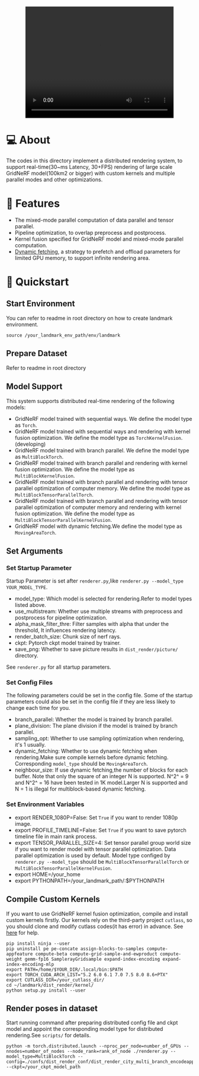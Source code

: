 <p align="center">
<video width="400" height="300" src="https://github.com/InternLandMark/LandMark_Documentation/blob/main/videos/1k.mp4"></video>
</p>

# 💻 About
The codes in this directory implement a distributed rendering system,
to support real-time(30~ms Latency, 30+FPS) rendering of large scale GridNeRF model(100km2 or bigger) with custom kernels and multiple parallel modes and other optimizations. 
# 🎨 Features
- The mixed-mode parallel computation of data parallel and tensor parallel.
- Pipeline optimization, to overlap preprocess and postprocess.
- Kernel fusion specified for GridNeRF model and mixed-mode parallel computation.
- [Dynamic fetching](https://github.com/InternLandMark/LandMark_Documentation#Dynamic-Fetching), a strategy to prefetch and offload parameters for limited GPU memory, to support infinite rendering area.



# 🚀 Quickstart
## Start Environment
You can refer to readme in root directory on how to create landmark environment.
```
source /your_landmark_env_path/env/landmark
```

## Prepare Dataset
Refer to readme in root directory
## Model Support
This system supports distributed real-time rendering of the following models:
- GridNeRF model trained with sequential ways. We define the model type as `Torch`.
- GridNeRF model trained with sequential ways and rendering with kernel fusion optimization. We define the model type as `TorchKernelFusion`.(developing)
- GridNeRF model trained with branch parallel. We define the model type as `MultiBlockTorch`.
- GridNeRF model trained with branch parallel and rendering with kernel fusion optimization. We define the model type as `MultiBlockKernelFusion`.
- GridNeRF model trained with branch parallel and rendering with tensor parallel optimization of computer memory. We define the model type as `MultiBlockTensorParallelTorch`.
- GridNeRF model trained with branch parallel and rendering with tensor parallel optimization of computer memory and rendering with kernel fusion optimization. We define the model type as `MultiBlockTensorParallelKernelFusion`.
- GridNeRF model with dynamic fetching.We define the model type as `MovingAreaTorch`.
## Set Arguments
### Set Startup Parameter
Startup Parameter is set after `renderer.py`,like `renderer.py --model_type YOUR_MODEL_TYPE`.
- model_type: Which model is selected for rendering.Refer to model types listed above.
- use_multistream: Whether use multiple streams with preprocess and postprocess for pipeline optimization.
- alpha_mask_filter_thre: Filter samples with alpha that under the threshold, It influences rendering latency. 
- render_batch_size: Chunk size of nerf rays.
- ckpt: Pytorch ckpt model trained by trainer.
- save_png: Whether to save picture results in `dist_render/picture/` directory.

See `renderer.py` for all startup parameters.
### Set Config Files
The following parameters could be set in the config file. Some of the startup parameters could also be set in the config file if they are less likely to change each time for you.
- branch_parallel: Whether the model is trained by branch parallel.
- plane_division: The plane division if the model is trained by branch parallel.
- sampling_opt: Whether to use sampling optimization when rendering, it's 1 usually.
- dynamic_fetching: Whether to use dynamic fetching when rendering.Make sure compile kernels before dynamic fetching. Corresponding `model_type`  should be `MovingAreaTorch`.
- neighbour_size: If use dynamic fetching,the number of blocks for each buffer. Note that only the square of an integer N is supported. N^2^ = 9 and N^2^ = 16 have been tested in 1K model.Larger N is supported and N = 1 is illegal for multiblock-based dynamic fetching.

### Set Environment Variables
- export RENDER_1080P=False: Set `True` if you want to render 1080p image.
- export PROFILE_TIMELINE=False: Set `True` if you want to save pytorch timeline file in main rank process.
- export TENSOR_PARALLEL_SIZE=4: Set tensor parallel group world size if you want to render model with tensor parallel optimization. Data parallel optimization is used by default. Model type configed by `renderer.py --model_type` should be `MultiBlockTensorParallelTorch` or `MultiBlockTensorParallelKernelFusion`.
- export HOME=/your_home
- export PYTHONPATH=/your_landmark_path/:$PYTHONPATH


## Compile Custom Kernels
If you want to use GridNeRF kernel fusion optimization, compile and install custom kernels firstly.
Our kernels rely on the third-party project `cutlass`, so you should clone and modify cutlass codes(it has error) in advance. See [here](https://github.com/InternLandMark/LandMark_Documentation/blob/main/kernel_docs/README.md) for help.
```
pip install ninja --user
pip uninstall pe pe-concate assign-blocks-to-samples compute-appfeature compute-beta compute-grid-sample-and-ewproduct compute-weight gemm-fp16 SamplerayGridsample expand-index-encoding expand-index-encoding-mlp
export PATH=/home/$YOUR_DIR/.local/bin:$PATH
export TORCH_CUDA_ARCH_LIST="5.2 6.0 6.1 7.0 7.5 8.0 8.6+PTX"
export CUTLASS_DIR=/your_cutlass_dir/
cd ~/landmark/dist_render/kernel/
python setup.py install --user
```

## Render poses in dataset
Start running command after preparing distributed config file and ckpt model and appoint the corresponding model type for distributed rendering.See `scripts/` for details.
```
python -m torch.distributed.launch --nproc_per_node=number_of_GPUs --nnodes=number_of_nodes --node_rank=rank_of_node ./renderer.py --model_type=MultiBlockTorch --config=./confs/dist_render_conf/dist_render_city_multi_branch_encodeapp.txt --ckpt=/your_ckpt_model_path
```
